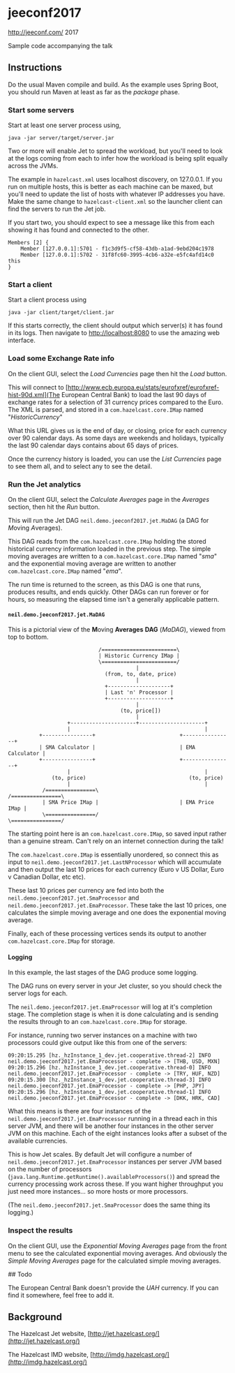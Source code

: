 # jeeconf2017

http://jeeconf.com/ 2017

Sample code accompanying the talk 

## Instructions
Do the usual Maven compile and build. As the example uses Spring Boot, you should run Maven at least as far
as the _package_ phase.

### Start some servers
Start at least one server process using,

```
java -jar server/target/server.jar
```

Two or more will enable Jet to spread the workload, but you'll need to look at the logs coming from
each to infer how the workload is being split equally across the JVMs.

The example in `hazelcast.xml` uses localhost discovery, on 127.0.0.1. If you run on multiple hosts,
this is better as each machine can be maxed, but you'll need to update the list of hosts with whatever
IP addresses you have. Make the same change to `hazelcast-client.xml` so the launcher client can
find the servers to run the Jet job.

If you start two, you should expect to see a message like this from each showing it has found and
connected to the other.

```
Members [2] {
	Member [127.0.0.1]:5701 - f1c3d9f5-cf58-43db-a1ad-9ebd204c1978
	Member [127.0.0.1]:5702 - 31f8fc60-3995-4cb6-a32e-e5fc4afd14c0 this
}
```

### Start a client
Start a client process using

```
java -jar client/target/client.jar
```

If this starts correctly, the client should output which server(s) it has found in its logs.
Then navigate to [http://localhost:8080](http://localhost:8080) to use the amazing web
interface.

### Load some Exchange Rate info

On the client GUI, select the *Load Currencies* page then hit the *Load* button.

This will connect to [http://www.ecb.europa.eu/stats/eurofxref/eurofxref-hist-90d.xml](The European Central Bank) to load the last 90 days of exchange rates for a selection of 31 currency prices compared to the Euro.
The XML is parsed, and stored in a `com.hazelcast.core.IMap` named "_HistoricCurrency_"

What this URL gives us is the end of day, or closing, price for each currency over 90 calendar days. As
some days are weekends and holidays, typically the last 90 calendar days contains about 65 days of prices.

Once the currency history is loaded, you can use the *List Currencies* page to see them all, and to select any to see the detail. 


### Run the Jet analytics

On the client GUI, select the *Calculate Averages* page in the *Averages* section, then hit the *Run* button.

This will run the Jet DAG `neil.demo.jeeconf2017.jet.MaDAG` (a DAG for *M*oving *A*verages).

This DAG reads from the `com.hazelcast.core.IMap` holding the stored historical currency information loaded in the previous step. The simple moving averages are written to a `com.hazelcast.core.IMap` named "_sma_" and the exponential moving average are written to another `com.hazelcast.core.IMap` named "_ema_".

The run time is returned to the screen, as this DAG is one that runs, produces results, and ends quickly. Other DAGs can run forever or for hours, so measuring the elapsed time isn't a generally applicable pattern.

#### `neil.demo.jeeconf2017.jet.MaDAG`

This is a pictorial view of the **M**oving **Averages** **DAG** (_MaDAG_), viewed from top to bottom.

```
                             /========================\
                             | Historic Currency IMap |
                             \========================/
                                         |
                               (from, to, date, price)
                                         |
                               +--------------------+          
                               | Last 'n' Processor | 
                               +--------------------+          
                                         |
                                    (to, price[])                                        
                                         |
                   +---------------------+---------------------+
                   |                                           |
          +----------------+                           +----------------+
          | SMA Calculator |                           | EMA Calculator |
          +----------------+                           +----------------+
                   |                                           |
              (to, price)                                 (to, price)
                   |                                           |
           /================\                          /================\
           | SMA Price IMap |                          | EMA Price IMap |
           \================/                          \================/
```

The starting point here is an `com.hazelcast.core.IMap`, so saved input rather than a genuine stream.
Can't rely on an internet connection during the talk!

The `com.hazelcast.core.IMap` is essentially unordered, so connect this as input to
`neil.demo.jeeconf2017.jet.LastNProcessor` which will accumulate and then output the
last 10 prices for each currency (Euro v US Dollar, Euro v Canadian Dollar, etc etc).

These last 10 prices per currency are fed into both the `neil.demo.jeeconf2017.jet.SmaProcessor` and
`neil.demo.jeeconf2017.jet.EmaProcessor`. These take the last 10 prices, one calculates the simple
moving average and one does the exponential moving average.

Finally, each of these processing vertices sends its output to another `com.hazelcast.core.IMap`
for storage.

#### Logging

In this example, the last stages of the DAG produce some logging.

The DAG runs on every server in your Jet cluster, so you should check the server logs for each.

The `neil.demo.jeeconf2017.jet.EmaProcessor` will log at it's completion stage. The completion stage is when it is done calculating and is sending the results through to an `com.hazelcast.core.IMap` for storage.

For instance, running two server instances on a machine with two processors could give output like this from one of the servers:

```
09:20:15.295 [hz._hzInstance_1_dev.jet.cooperative.thread-2] INFO  neil.demo.jeeconf2017.jet.EmaProcessor - complete -> [THB, USD, MXN]
09:20:15.296 [hz._hzInstance_1_dev.jet.cooperative.thread-0] INFO  neil.demo.jeeconf2017.jet.EmaProcessor - complete -> [TRY, HUF, NZD]
09:20:15.300 [hz._hzInstance_1_dev.jet.cooperative.thread-3] INFO  neil.demo.jeeconf2017.jet.EmaProcessor - complete -> [PHP, JPY]
09:20:15.296 [hz._hzInstance_1_dev.jet.cooperative.thread-1] INFO  neil.demo.jeeconf2017.jet.EmaProcessor - complete -> [DKK, HRK, CAD]
```

What this means is there are four instances of the `neil.demo.jeeconf2017.jet.EmaProcessor` running in a thread each in this server JVM, and there will be another four instances in the other server JVM on this machine. Each of the eight instances looks after a subset of the available currencies.

This is how Jet scales. By default Jet will configure a number of `neil.demo.jeeconf2017.jet.EmaProcessor` instances per server JVM based on the number of processors (`java.lang.Runtime.getRuntime().availableProcessors()`) and spread the currency processing work across these. If you want higher throughput you just need more instances... so more hosts or more processors.

(The `neil.demo.jeeconf2017.jet.SmaProcessor` does the same thing its logging.)

### Inspect the results

On the client GUI, use the *Exponential Moving Averages* page from the front menu to see the calculated
exponential moving averages. And obviously the *Simple Moving Averages* page for the calculated simple
moving averages.

## Todo

The European Central Bank doesn't provide the *UAH* currency. If you can find it somewhere, feel free to add it.

## Background

The Hazelcast Jet website, [http://jet.hazelcast.org/](http://jet.hazelcast.org/)

The Hazelcast IMD website, [http://imdg.hazelcast.org/](http://imdg.hazelcast.org/)
